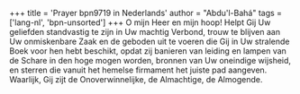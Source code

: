 +++
title = 'Prayer bpn9719 in Nederlands'
author = "Abdu'l-Bahá"
tags = ['lang-nl', 'bpn-unsorted']
+++
O mijn Heer en mijn hoop! Helpt Gij Uw geliefden standvastig te zijn in Uw machtig Verbond, trouw te blijven aan Uw onmiskenbare Zaak en de geboden uit te voeren die Gij in Uw stralende Boek voor hen hebt beschikt, opdat zij banieren van leiding en lampen van de Schare in den hoge mogen worden, bronnen van Uw oneindige wijsheid, en sterren die vanuit het hemelse firmament het juiste pad aangeven.
Waarlijk, Gij zijt de Onoverwinnelijke, de Almachtige, de Almogende.
